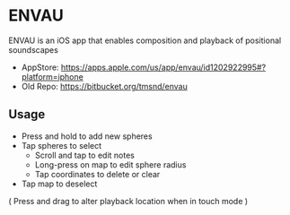 # ENVAU

ENVAU is an iOS app that enables composition and playback of positional soundscapes


- AppStore: https://apps.apple.com/us/app/envau/id1202922995#?platform=iphone
- Old Repo: https://bitbucket.org/tmsnd/envau


## Usage

- Press and hold to add new spheres
- Tap spheres to select
	- Scroll and tap to edit notes
	- Long-press on map to edit sphere radius
	- Tap coordinates to delete or clear
- Tap map to deselect

( Press and drag to alter playback location when in touch mode )
